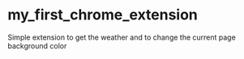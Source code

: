 # my_first_chrome_extension
Simple extension to get the weather and to change the current page background color
